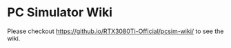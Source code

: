 # PC Simulator Wiki
Please checkout https://github.io/RTX3080Ti-Official/pcsim-wiki/ to see the wiki.
